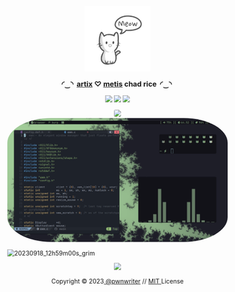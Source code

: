 
<h3 align="center">
  <img src="https://raw.githubusercontent.com/pwnwriter/files/main/dots/gif/meuw.gif" height="150px" width="150px"/>
  <br>
◜⁠‿⁠◝⁠  &nbsp;<a href="https://artixlinux.org">artix</a> ♡ <a href="https://metislinux.org">metis</a> chad rice&nbsp;  ⁠⁠◜⁠‿⁠◝⁠
	<img src="https://raw.githubusercontent.com/catppuccin/catppuccin/main/assets/misc/transparent.png" height="30" width="0px"/>
</h3>

<p align="center">
    <a href="https://github.com/pwnwriter/chadrice/stargazers"><img src="https://img.shields.io/github/stars/pwnwriter/chadrice?colorA=363a4f&colorB=b7bdf8&style=for-the-badge"></a>
    <a href="https://github.com/pwnwriter/chadrice/issues"><img src="https://img.shields.io/github/issues/pwnwriter/chadrice?colorA=363a4f&colorB=f5a97f&style=for-the-badge"></a>
<a href="https://github.com/catppuccin/catppuccin/blob/main/LICENSE"><img src="https://img.shields.io/static/v1.svg?style=for-the-badge&label=License&message=MIT&logoColor=d9e0ee&colorA=363a4f&colorB=b7bdf8"/></a>
</p>
<p align="center">
  <img src="https://raw.githubusercontent.com/pwnwriter/files/main/dots/02.png" style="border-radius:20%"/>
  <img src="https://raw.githubusercontent.com/pwnwriter/files/main/dots/preview.png" style="border-radius:20%"/>
  
![20230918_12h59m00s_grim](https://github.com/pwnwriter/chadrice/assets/90331517/62becbd0-774b-432d-ba3c-c5752f3bb94c)


</p>

<p align="center"><img src="https://raw.githubusercontent.com/catppuccin/catppuccin/main/assets/footers/gray0_ctp_on_line.svg?sanitize=true" /></p>
<p align="center">Copyright &copy; 2023<a href="https://pwnwriter.xyz" target="_blank"> @pwnwriter</a> // <a href="https://opensource.org/licenses/MIT">MIT </a> License
